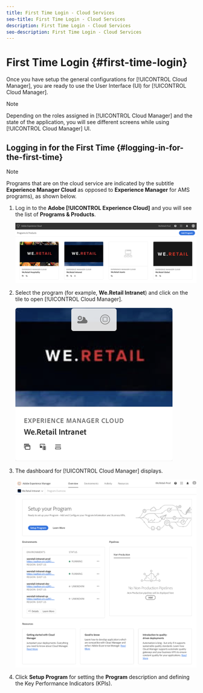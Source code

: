 ```yaml
---
title: First Time Login - Cloud Services
seo-title: First Time Login - Cloud Services
description: First Time Login - Cloud Services
seo-description: First Time Login - Cloud Services 
---
```


# First Time Login {#first-time-login} 

Once you have setup the general configurations for [!UICONTROL Cloud Manager], you are ready to use the User Interface (UI) for [!UICONTROL Cloud Manager].

>[!NOTE]
>
>Depending on the roles assigned in [!UICONTROL Cloud Manager] and the state of the application, you will see different screens while using [!UICONTROL Cloud Manager] UI.

## Logging in for the First Time {#logging-in-for-the-first-time}

>[!NOTE]
   >
   >Programs that are on the cloud service are indicated by the subtitle **Experience Manager Cloud** as opposed to **Experience Manager** for AMS programs), as shown below.

1. Log in to the **Adobe [!UICONTROL Experience Cloud]** and you will see the list of **Programs & Products**.

   ![](assets/first_timelogin1.png)

1. Select the program (for example, **We.Retail Intranet**) and click on the tile to open [!UICONTROL Cloud Manager].

   ![](assets/first_timelogin2.png)

1. The dashboard for [!UICONTROL Cloud Manager] displays.

   ![](assets/first_timelogin3.png)

1. Click **Setup Program** for setting the **Program** description and defining the Key Performance Indicators (KPIs).


